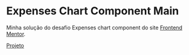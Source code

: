# Expenses Chart Component Main
Minha solução do desafio Expenses chart component do site <a href="https://www.frontendmentor.io/challenges/expenses-chart-component-e7yJBUdjwt">Frontend Mentor</a>. <p><a href="https://ana-cassia-invernizzi.github.io/expenses-chart-component-main/"/>Projeto</a></p>
